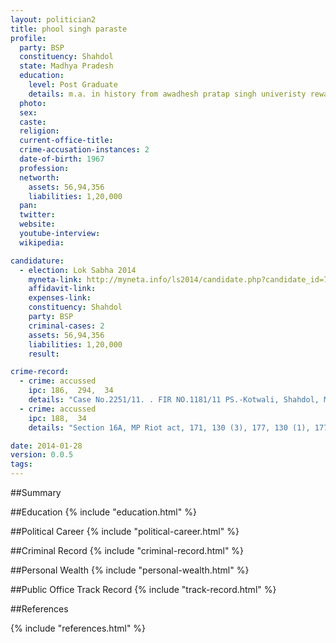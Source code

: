 ```yaml
---
layout: politician2
title: phool singh paraste
profile: 
  party: BSP
  constituency: Shahdol
  state: Madhya Pradesh
  education: 
    level: Post Graduate
    details: m.a. in history from awadhesh pratap singh univeristy rewa  in 1987.
  photo: 
  sex: 
  caste: 
  religion: 
  current-office-title: 
  crime-accusation-instances: 2
  date-of-birth: 1967
  profession: 
  networth: 
    assets: 56,94,356
    liabilities: 1,20,000
  pan: 
  twitter: 
  website: 
  youtube-interview: 
  wikipedia: 

candidature: 
  - election: Lok Sabha 2014
    myneta-link: http://myneta.info/ls2014/candidate.php?candidate_id=747
    affidavit-link: 
    expenses-link: 
    constituency: Shahdol 
    party: BSP
    criminal-cases: 2
    assets: 56,94,356
    liabilities: 1,20,000
    result:  

crime-record: 
  - crime: accussed
    ipc: 186,  294,  34
    details: "Case No.2251/11. . FIR NO.1181/11 PS.-Kotwali, Shahdol, MP. . Chief Judicial Magistrate Shahdol. . Date of Cog.-27/11/2011" 
  - crime: accussed
    ipc: 188,  34
    details: "Section 16A, MP Riot act, 171, 130 (3), 177, 130 (1), 177 M.V.Act . . Case No.3050/13. . Chief Judicial Magistrate Shahdol. . Date-31/10/13" 

date: 2014-01-28
version: 0.0.5
tags: 
---
```

##Summary


##Education
{% include "education.html" %}


##Political Career
{% include "political-career.html" %}


##Criminal Record
{% include "criminal-record.html" %}


##Personal Wealth
{% include "personal-wealth.html" %}


##Public Office Track Record
{% include "track-record.html" %}


##References


{% include "references.html" %}